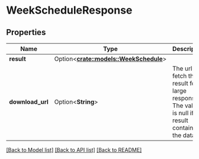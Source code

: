 # WeekScheduleResponse

## Properties

Name | Type | Description | Notes
------------ | ------------- | ------------- | -------------
**result** | Option<[**crate::models::WeekSchedule**](WeekSchedule.md)> |  | [optional]
**download_url** | Option<**String**> | The url to fetch the result for large responses. The value is null if result contains the data | [optional]

[[Back to Model list]](../README.md#documentation-for-models) [[Back to API list]](../README.md#documentation-for-api-endpoints) [[Back to README]](../README.md)


